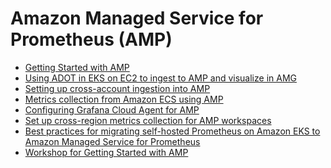 # Amazon Managed Service for Prometheus (AMP)

- [Getting Started with AMP][amp-gettingstarted]
- [Using ADOT in EKS on EC2 to ingest to AMP and visualize in AMG](recipes/ec2-eks-metrics-go-adot-ampamg.md)
- [Setting up cross-account ingestion into AMP][amp-xaccount]
- [Metrics collection from Amazon ECS using AMP][amp-ecs-metrics]
- [Configuring Grafana Cloud Agent for AMP][amp-gcwa]
- [Set up cross-region metrics collection for AMP workspaces][amp-xregion-metrics]
- [Best practices for migrating self-hosted Prometheus on Amazon EKS to Amazon Managed Service for Prometheus][amp-migration]
- [Workshop for Getting Started with AMP][amp-oow]

[amp-gettingstarted]: https://aws.amazon.com/blogs/mt/getting-started-amazon-managed-service-for-prometheus/
[amp-xaccount]: https://aws.amazon.com/blogs/opensource/setting-up-cross-account-ingestion-into-amazon-managed-service-for-prometheus/
[amp-ecs-metrics]: https://aws.amazon.com/blogs/opensource/metrics-collection-from-amazon-ecs-using-amazon-managed-service-for-prometheus/
[amp-gcwa]: https://aws.amazon.com/blogs/opensource/configuring-grafana-cloud-agent-for-amazon-managed-service-for-prometheus/
[amp-xregion-metrics]: https://aws.amazon.com/blogs/opensource/set-up-cross-region-metrics-collection-for-amazon-managed-service-for-prometheus-workspaces/
[amp-migration]: https://aws.amazon.com/blogs/opensource/best-practices-for-migrating-self-hosted-prometheus-on-amazon-eks-to-amazon-managed-service-for-prometheus/
[amp-oow]: https://observability.workshop.aws/en/amp.html
